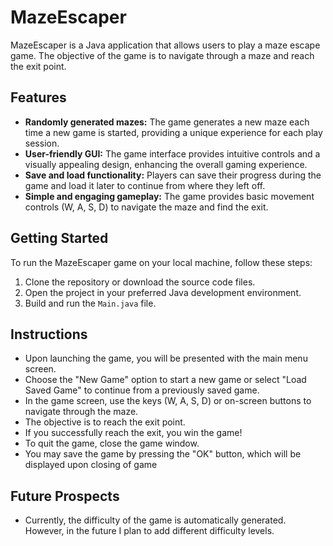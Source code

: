 # MazeEscaper

MazeEscaper is a Java application that allows users to play a maze escape game. The objective of the game is to navigate through a maze and reach the exit point.

## Features

- **Randomly generated mazes:** The game generates a new maze each time a new game is started, providing a unique experience for each play session.
- **User-friendly GUI:** The game interface provides intuitive controls and a visually appealing design, enhancing the overall gaming experience.
- **Save and load functionality:** Players can save their progress during the game and load it later to continue from where they left off.
- **Simple and engaging gameplay:** The game provides basic movement controls (W, A, S, D) to navigate the maze and find the exit.

## Getting Started

To run the MazeEscaper game on your local machine, follow these steps:

1. Clone the repository or download the source code files.
2. Open the project in your preferred Java development environment.
3. Build and run the `Main.java` file.


## Instructions

- Upon launching the game, you will be presented with the main menu screen.
- Choose the "New Game" option to start a new game or select "Load Saved Game" to continue from a previously saved game.
- In the game screen, use the keys (W, A, S, D) or on-screen buttons to navigate through the maze.
- The objective is to reach the exit point.
- If you successfully reach the exit, you win the game!
- To quit the game, close the game window.
- You may save the game by pressing the "OK" button, which will be displayed upon closing of game

## Future Prospects
- Currently, the difficulty of the game is automatically generated. However, in the future I plan to add different difficulty 
  levels. 


